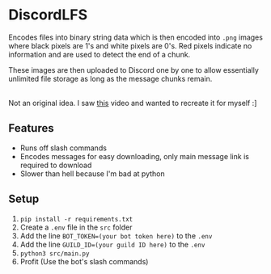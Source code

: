 # DiscordLFS

Encodes files into binary string data which is then encoded into `.png` images where black pixels are 1's and white pixels are 0's.
Red pixels indicate no information and are used to detect the end of a chunk.

These images are then uploaded to Discord one by one to allow essentially unlimited file storage as long as the message chunks remain.

\
Not an original idea. I saw [this](https://www.youtube.com/watch?v=eOuephDbkJQ) video and wanted to recreate it for myself :]

## Features

- Runs off slash commands
- Encodes messages for easy downloading, only main message link is required to download
- Slower than hell because I'm bad at python

## Setup

1. `pip install -r requirements.txt`
2. Create a `.env` file in the `src` folder
3. Add the line `BOT_TOKEN=(your bot token here)` to the `.env`
4. Add the line `GUILD_ID=(your guild ID here)` to the `.env`
5. `python3 src/main.py`
6. Profit (Use the bot's slash commands)
